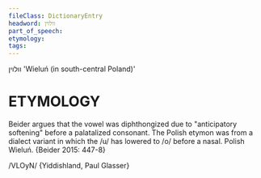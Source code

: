 ```yaml
---
fileClass: DictionaryEntry
headword: וולוין
part_of_speech: 
etymology: 
tags: 
---
```

וולוין
'Wieluń (in south-central Poland)'

ETYMOLOGY
===========
Beider argues that the vowel was diphthongized due to "anticipatory softening" before a palatalized consonant. The Polish etymon was from a dialect variant in which the /u/ has lowered to /o/ before a nasal.
Polish Wieluń.
{Beider 2015: 447-8}

/VLOyN/ {Yiddishland, Paul Glasser}